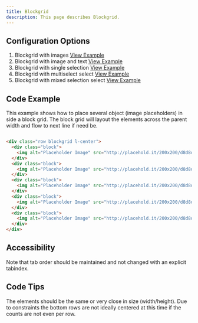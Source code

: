 ```yaml
---
title: Blockgrid  
description: This page describes Blockgrid.
---
```


## Configuration Options

1. Blockgrid with images [View Example]( ../components/blockgrid/example-index)
2. Blockgrid with image and text  [View Example]( ../components/blockgrid/example-text)
3. Blockgrid with single selection [View Example]( ../components/blockgrid/example-singleselect)
4. Blockgrid with multiselect select [View Example]( ../components/blockgrid/example-multiselect)
5. Blockgrid with mixed selection select [View Example]( ../components/blockgrid/example-mixed-selection)

## Code Example

This example shows how to place several object (image placeholders) in side a block grid.
The block grid will layout the elements across the parent width and flow to next line if need be.

```html

<div class="row blockgrid l-center">
  <div class="block">
    <img alt="Placeholder Image" src="http://placehold.it/200x200/d8d8d8/ffffff"/>
  </div>
  <div class="block">
    <img alt="Placeholder Image" src="http://placehold.it/200x200/d8d8d8/ffffff"/>
  </div>
  <div class="block">
    <img alt="Placeholder Image" src="http://placehold.it/200x200/d8d8d8/ffffff"/>
  </div>
  <div class="block">
    <img alt="Placeholder Image" src="http://placehold.it/200x200/d8d8d8/ffffff"/>
  </div>
  <div class="block">
    <img alt="Placeholder Image" src="http://placehold.it/200x200/d8d8d8/ffffff"/>
  </div>
</div>


```

## Accessibility

Note that tab order should be maintained and not changed with an explicit tabindex.

## Code Tips

The elements should be the same or very close in size (width/height). Due to constraints the bottom rows are not ideally centered at this time if the counts are not even per row.
